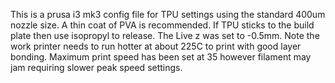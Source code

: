 This is a prusa i3 mk3 config file for TPU  settings using the standard 400um nozzle size.  A thin coat of PVA  is recommended. 
If TPU sticks to the build plate then use isopropyl to release.
The Live z was set to -0.5mm.   Note the work printer needs to run hotter at about 225C to print with good layer bonding. Maximum print speed has been set at 35 however  filament may jam requiring slower peak speed settings.

